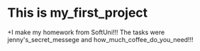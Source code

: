 # This is my_first_project

+I make my homework from SoftUni!!! The tasks were jenny's_secret_messege and how_much_coffee_do_you_need!!!
